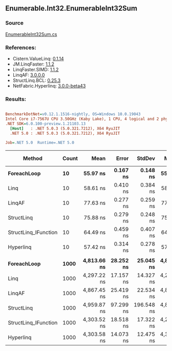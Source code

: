 ﻿## Enumerable.Int32.EnumerableInt32Sum

### Source
[EnumerableInt32Sum.cs](../LinqBenchmarks/Enumerable/Int32/EnumerableInt32Sum.cs)

### References:
- Cistern.ValueLinq: [0.1.14](https://www.nuget.org/packages/Cistern.ValueLinq/0.1.14)
- JM.LinqFaster: [1.1.2](https://www.nuget.org/packages/JM.LinqFaster/1.1.2)
- LinqFaster.SIMD: [1.1.2](https://www.nuget.org/packages/LinqFaster.SIMD/1.0.3)
- LinqAF: [3.0.0.0](https://www.nuget.org/packages/LinqAF/3.0.0.0)
- StructLinq.BCL: [0.25.3](https://www.nuget.org/packages/StructLinq.BCL/0.25.3)
- NetFabric.Hyperlinq: [3.0.0-beta43](https://www.nuget.org/packages/NetFabric.Hyperlinq/3.0.0-beta43)

### Results:
``` ini

BenchmarkDotNet=v0.12.1.1516-nightly, OS=Windows 10.0.19043
Intel Core i7-7567U CPU 3.50GHz (Kaby Lake), 1 CPU, 4 logical and 2 physical cores
.NET SDK=6.0.100-preview.1.21103.13
  [Host]   : .NET 5.0.3 (5.0.321.7212), X64 RyuJIT
  .NET 5.0 : .NET 5.0.3 (5.0.321.7212), X64 RyuJIT

Job=.NET 5.0  Runtime=.NET 5.0  

```
|               Method | Count |        Mean |     Error |     StdDev |      Median | Ratio | RatioSD |  Gen 0 | Gen 1 | Gen 2 | Allocated |
|--------------------- |------ |------------:|----------:|-----------:|------------:|------:|--------:|-------:|------:|------:|----------:|
|          **ForeachLoop** |    **10** |    **55.97 ns** |  **0.167 ns** |   **0.148 ns** |    **55.97 ns** |  **1.00** |    **0.00** | **0.0191** |     **-** |     **-** |      **40 B** |
|                 Linq |    10 |    58.61 ns |  0.410 ns |   0.384 ns |    58.56 ns |  1.05 |    0.01 | 0.0191 |     - |     - |      40 B |
|               LinqAF |    10 |    77.63 ns |  0.277 ns |   0.259 ns |    77.70 ns |  1.39 |    0.00 | 0.0191 |     - |     - |      40 B |
|           StructLinq |    10 |    75.88 ns |  0.279 ns |   0.248 ns |    75.81 ns |  1.36 |    0.01 | 0.0305 |     - |     - |      64 B |
| StructLinq_IFunction |    10 |    64.49 ns |  0.459 ns |   0.407 ns |    64.40 ns |  1.15 |    0.01 | 0.0191 |     - |     - |      40 B |
|            Hyperlinq |    10 |    57.42 ns |  0.314 ns |   0.278 ns |    57.36 ns |  1.03 |    0.01 | 0.0191 |     - |     - |      40 B |
|                      |       |             |           |            |             |       |         |        |       |       |           |
|          **ForeachLoop** |  **1000** | **4,813.66 ns** | **28.252 ns** |  **25.045 ns** | **4,800.56 ns** |  **1.00** |    **0.00** | **0.0153** |     **-** |     **-** |      **40 B** |
|                 Linq |  1000 | 4,297.22 ns | 17.157 ns |  14.327 ns | 4,296.33 ns |  0.89 |    0.01 | 0.0153 |     - |     - |      40 B |
|               LinqAF |  1000 | 4,867.45 ns | 25.419 ns |  22.534 ns | 4,865.24 ns |  1.01 |    0.01 | 0.0153 |     - |     - |      40 B |
|           StructLinq |  1000 | 4,959.87 ns | 97.299 ns | 196.548 ns | 4,849.65 ns |  1.04 |    0.04 | 0.0305 |     - |     - |      64 B |
| StructLinq_IFunction |  1000 | 4,303.52 ns | 18.518 ns |  17.322 ns | 4,297.18 ns |  0.89 |    0.00 | 0.0153 |     - |     - |      40 B |
|            Hyperlinq |  1000 | 4,303.58 ns | 14.073 ns |  12.475 ns | 4,303.48 ns |  0.89 |    0.01 | 0.0153 |     - |     - |      40 B |
